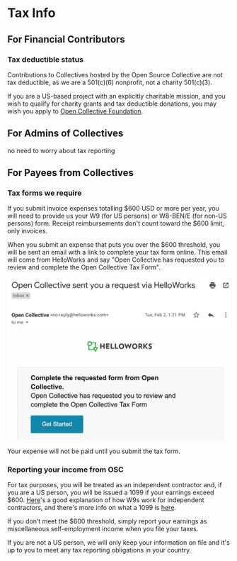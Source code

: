 # Tax Info

## For Financial Contributors

### Tax deductible status

Contributions to Collectives hosted by the Open Source Collective are not tax deductible, as we are a 501\(c\)\(6\) nonprofit, not a charity 501\(c\)\(3\).

If you are a US-based project with an explicitly charitable mission, and you wish to qualify for charity grants and tax deductible donations, you may wish you apply to [Open Collective Foundation](http://opencollective.com/foundation).

## For Admins of Collectives

no need to worry about tax reporting

## For Payees from Collectives

### Tax forms we require

If you submit invoice expenses totalling $600 USD or more per year, you will need to provide us your W9 \(for US persons\) or W8-BEN/E \(for non-US persons\) form. Receipt reimbursements don't count toward the $600 limit, only invoices.

When you submit an expense that puts you over the $600 threshold, you will be sent an email with a link to complete your tax form online. This email will come from HelloWorks and say "Open Collective has requested you to review and complete the Open Collective Tax Form".

![](../.gitbook/assets/screen-shot-2021-04-19-at-4.48.10-pm.png)

Your expense will not be paid until you submit the tax form.

### Reporting your income from OSC

For tax purposes, you will be treated as an independent contractor and, if you are a US person, you will be issued a 1099 if your earnings exceed $600. [Here](https://turbotax.intuit.com/tax-tools/tax-tips/Self-Employment-Taxes/Filing-IRS-Form-W-9/INF19741.html)'s a good explanation of how W9s work for independent contractors, and there's more info on what a 1099 is [here](https://turbotax.intuit.com/tax-tools/tax-tips/Self-Employment-Taxes/What-is-an-IRS-1099-Form-/INF14810.html).

If you don’t meet the $600 threshold, simply report your earnings as miscellaneous self-employment income when you file your taxes.

If you are not a US person, we will only keep your information on file and it's up to you to meet any tax reporting obligations in your country.

